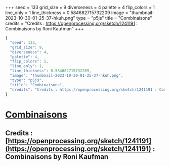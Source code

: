 +++
seed = 133
grid_size = 9
diverseness = 4
palette = 4
flip_colors = 1
line_only = 1
line_thickness = 0.584682715732209
image = "thumbnail-2023-10-30-01-25-37-hkuh.png"
type = "p5js"
title = "Combinaisons"
credits = "Credits : https://openprocessing.org/sketch/1241191 : Combinaisons by Roni Kaufman"
+++




~~~javascript
{
  "seed": 133,
  "grid_size": 9,
  "diverseness": 4,
  "palette": 4,
  "flip_colors": 1,
  "line_only": 1,
  "line_thickness": 0.584682715732209,
  "image": "thumbnail-2023-10-30-01-25-37-hkuh.png",
  "type": "p5js",
  "title": "Combinaisons",
  "credits": "Credits : https://openprocessing.org/sketch/1241191 : Combinaisons by Roni Kaufman"
}
~~~



# [Combinaisons](https://openprocessing.org/sketch/2065396)

## Credits : [https://openprocessing.org/sketch/1241191](https://openprocessing.org/sketch/1241191) : Combinaisons by Roni Kaufman 

